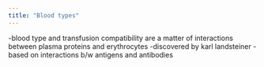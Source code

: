 ```yaml
---
title: "Blood types"
---
```

-blood type and transfusion compatibility are a matter of interactions between plasma proteins and erythrocytes
-discovered by karl landsteiner
-based on interactions b/w antigens and antibodies

